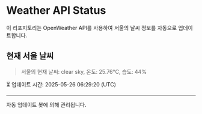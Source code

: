 
# Weather API Status

이 리포지토리는 OpenWeather API를 사용하여 서울의 날씨 정보를 자동으로 업데이트합니다.

## 현재 서울 날씨
> 서울의 현재 날씨: clear sky, 온도: 25.76°C, 습도: 44%

⏳ 업데이트 시간: 2025-05-26 06:29:20 (UTC)

---
자동 업데이트 봇에 의해 관리됩니다.
